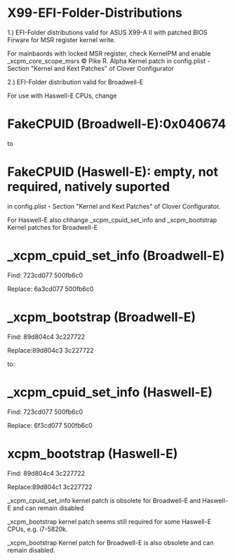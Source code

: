 # X99-EFI-Folder-Distributions

1.) EFI-Folder distributions valid for ASUS X99-A II with patched BIOS Firware for MSR register kernel write. 

For mainbaords with locked MSR register, check KernelPM and enable _xcpm_core_scope_msrs © Pike R. Alpha Kernel patch in config.plist - Section "Kernel and Kext Patches" of Clover Configurator 

2.) EFI-Folder distribution valid for Broadwell-E

For use with Haswell-E CPUs, change 

# FakeCPUID (Broadwell-E):0x040674 

to

# FakeCPUID (Haswell-E): empty, not required, natively suported

in config.plist - Section "Kernel and Kext Patches" of Clover Configurator.

For Haswell-E also chhange _xcpm_cpuid_set_info  and _xcpm_bootstrap  Kernel patches for Broadwell-E

# _xcpm_cpuid_set_info (Broadwell-E)

Find: 723cd077 500fb6c0

Replace: 6a3cd077 500fb6c0 

# _xcpm_bootstrap (Broadwell-E)

Find: 89d804c4 3c227722

Replace:89d804c3 3c227722 

to:

# _xcpm_cpuid_set_info (Haswell-E)

Find: 723cd077 500fb6c0

Replace: 6f3cd077 500fb6c0 

# xcpm_bootstrap (Haswell-E)

Find: 89d804c4 3c227722

Replace:89d804c1 3c227722 

_xcpm_cpuid_set_info kernel patch is obsolete for Broadwell-E and Haswell-E and can remain disabled

_xcpm_bootstrap kernel patch seems still required for some Haswell-E CPUs, e.g. i7-5820k. 

_xcpm_bootstrap Kernel patch for Broadwell-E is also obsolete and can remain disabled.
